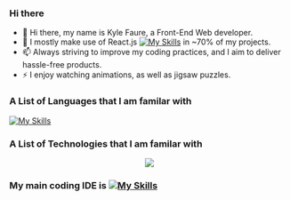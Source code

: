 ### Hi there 
- 👋 Hi there, my name is Kyle Faure, a Front-End Web developer.
- 🔭 I mostly make use of React.js [![My Skills](https://skillicons.dev/icons?i=react)](https://skillicons.dev) in ~70% of my projects.
- 📫 Always striving to improve my coding practices, and I aim to deliver hassle-free products.
- ⚡ I enjoy watching animations, as well as jigsaw puzzles.

### A List of Languages that I am familar with
[![My Skills](https://skillicons.dev/icons?i=html,css,js,jquery,laravel,php,p)](https://skillicons.dev)

### A List of Technologies that I am familar with 
<p align="center">
  <a href="https://skillicons.dev">
    <img src="https://skillicons.dev/icons?i=docker,postman,anaconda,linux,mysql,nginx" />
  </a>
</p>

### My main coding IDE is [![My Skills](https://skillicons.dev/icons?i=vscode)](https://skillicons.dev)

<!--
**MrKkyle/MrKkyle** is a ✨ _special_ ✨ repository because its `README.md` (this file) appears on your GitHub profile.

Here are some ideas to get you started:

- 🔭 I’m currently working on ...
- 🌱 I’m currently learning ...
- 👯 I’m looking to collaborate on ...
- 🤔 I’m looking for help with ...
- 💬 Ask me about ...
- 📫 How to reach me: ...
- 😄 Pronouns: ...
- ⚡ Fun fact: ...
-->
